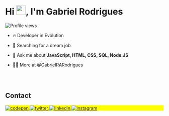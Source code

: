 
<h1 align="left">Hi <img src="https://raw.githubusercontent.com/kaueMarques/kaueMarques/master/hi.gif" height="30px">, I'm Gabriel Rodrigues</h1>
<p align="left"> <img src="https://komarev.com/ghpvc/?username=GabrielRARodrigues&color=yellow" alt="Profile views" /> </p>

- 🔥  Developer in Evolution

- 🔭 Searching for a dream job

- 💬 Ask me about **JavaScript, HTML, CSS, SQL, Node.JS**

- 👨‍💻 More at @GabrielRARodrigues

<!--

<br><br>

## 🛠 &nbsp;Tech Stack

![JavaScript](https://img.shields.io/badge/-JavaScript-05122A?style=flat&logo=javascript)&nbsp;
![Node.js](https://img.shields.io/badge/-Node.js-05122A?style=flat&logo=node.js)&nbsp;
![HTML](https://img.shields.io/badge/-HTML-05122A?style=flat&logo=HTML5)&nbsp;
![CSS](https://img.shields.io/badge/-CSS-05122A?style=flat&logo=CSS3&logoColor=1572B6)&nbsp;
![React](https://img.shields.io/badge/-React-05122A?style=flat&logo=react)&nbsp;
![Git](https://img.shields.io/badge/-Git-05122A?style=flat&logo=git)&nbsp;
![GitHub](https://img.shields.io/badge/-GitHub-05122A?style=flat&logo=github)&nbsp;
![Markdown](https://img.shields.io/badge/-Markdown-05122A?style=flat&logo=markdown)&nbsp;
![Visual Studio Code](https://img.shields.io/badge/-Visual%20Studio%20Code-05122A?style=flat&logo=visual-studio-code&logoColor=007ACC)&nbsp;
![PostgreSQL](https://img.shields.io/badge/-PostgreSQL-05122A?style=flat&logo=postgresql)&nbsp;
![SQLite](https://img.shields.io/badge/-SQLite-05122A?style=flat&logo=sqlite)&nbsp;

<br><br>

## ⚙️ &nbsp;GitHub Analytics

<p align="left">
<img width="530em" src="https://github-readme-stats.vercel.app/api?username=GabrielRARodrigues&show_icons=true&theme=vision-friendly-dark" alt="maykbrito's stats"/>
<img width="530em" src="https://github-readme-stats.vercel.app/api/top-langs/?username=GabrielRARodrigues&layout=compact&theme=vision-friendly-dark" alt="maykbrito's most languages"/>
</p>
-->

<br><br>

## Contact

<p align="left" style="background:yellow">
<a href="https://codepen.io/gabrielrarodrigues" target="_blank">
  <img align="center" src="https://img.shields.io/badge/-gabrielrarodrigues-05122A?style=flat&logo=codepen" alt="codepen"/>
</a>
<a href="https://twitter.com/GabrielRochaAR" target="_blank">
  <img align="center" src="https://img.shields.io/badge/-GabrielRochaAR-05122A?style=flat&logo=twitter" alt="twitter"/>  
</a>
<a href="https://www.linkedin.com/in/gabrielrarodrigues" target="_blank">
  <img align="center" src="https://img.shields.io/badge/-gabrielrarodrigues-05122A?style=flat&logo=linkedin" alt="linkedin"/>
</a>
<a href="https://www.instagram.com/gabriel.ra.rodrigues" target="_blank">
 <img align="center" src="https://img.shields.io/badge/-gabriel.ra.rodriguess-05122A?style=flat&logo=instagram" alt="instagram"/>
</a>

</p>

